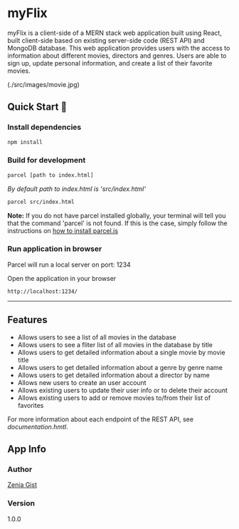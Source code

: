 # myFlix

myFlix is a  client-side of a MERN stack web application built using React, built client-side based on existing server-side code (REST API) and MongoDB database. This web application provides users with the access to information about different movies, directors and genres. Users are able to sign up, update personal information, and create a list of their favorite movies. 

(./src/images/movie.jpg)

## Quick Start 🚀

### Install dependencies 
```bash
npm install
```

### Build for development
```bash
parcel [path to index.html] 
```
*By default path to index.html is 'src/index.html'*
```bash
parcel src/index.html
```

**Note:** If you do not have parcel installed globally, your terminal will tell you that the command 'parcel' is not found. If this is the case, simply follow the instructions on [how to install parcel.js](https://parceljs.org/getting_started.html)

### Run application in browser
Parcel will run a local server on port: 1234

Open the application in your browser
``` 
http://localhost:1234/
```

---

## Features

- Allows users to see a list of all movies in the database
- Allows users to see a fliter list of all movies in the database by title
- Allows users to get detailed information about a single movie by movie title
- Allows users to get detailed information about a genre by genre name
- Allows users to get detailed information about a director by name
- Allows new users to create an user account
- Allows existing users to update their user info or to delete their account
- Allows existing users to add or remove movies to/from their list of favorites

For more information about each endpoint of the REST API, see *documentation.hmtl*.

## App Info

### Author

[Zenia Gist](https://zeniagist.com/)

### Version

1.0.0
